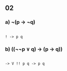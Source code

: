 ## 02
### a) ¬(p → ¬q)
<code>
! -> p q
</code>

### b) ((¬¬p ∨ q) → (p → q))
<code> 
-> V !! p q -> p q
</code>

